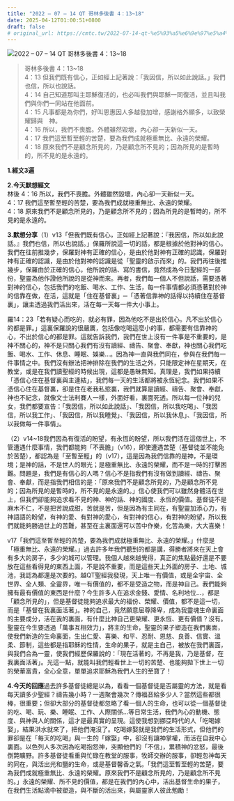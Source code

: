 ```yaml
---
title: "2022 – 07 – 14 QT 哥林多後書 4：13~18"
date: 2025-04-12T01:00:51+0800
draft: false
# original_url: https://cmtc.tw/2022-07-14-qt-%e5%93%a5%e6%9e%97%e5%a4%9a%e5%be%8c%e6%9b%b8-4%ef%bc%9a1318
---
```


![2022 – 07 – 14 QT 哥林多後書 4：13~18](/images/qt.jpg  "2022 – 07 – 14 QT 哥林多後書 4：13~18")

> 哥林多後書 4：13~18  
> 4：13 但我們既有信心，正如經上記著說：「我因信，所以如此說話。」我們也信，所以也說話。  
> 4：14 自己知道那叫主耶穌復活的，也必叫我們與耶穌一同復活，並且叫我們與你們一同站在他面前。  
> 4：15 凡事都是為你們，好叫恩惠因人多越發加增，感謝格外顯多，以致榮耀歸與　神。  
> 4：16 所以，我們不喪膽。外體雖然毀壞，內心卻一天新似一天。  
> 4：17 我們這至暫至輕的苦楚，要為我們成就極重無比、永遠的榮耀。  
> 4：18 原來我們不是顧念所見的，乃是顧念所不見的；因為所見的是暫時的，所不見的是永遠的。

**1.經文3遍**

**2.今天默想經文**  
林後 4：16 所以，我們不喪膽。外體雖然毀壞，內心卻一天新似一天。  
4：17 我們這至暫至輕的苦楚，要為我們成就極重無比、永遠的榮耀。  
4：18 原來我們不是顧念所見的，乃是顧念所不見的；因為所見的是暫時的，所不見的是永遠的。

**3.默想分享**（1）v13「但我們既有信心，正如經上記著說：『我因信，所以如此說話。』我們也信，所以也說話。」保羅所說這一切的話，都是根據於他對神的信心。我們在往前推幾步，保羅對神有正確的信心，是由於他對神有正確的認識，保羅對神有正確的認識，是由於他對神的認識是從「聖靈的啟示而來」的。我們再往後推幾步，保羅由於正確的信心，他所說的話、寫的書信，竟然成為今日聖經的一部份，聖靈為他作證他所說的是從神而來。再者，我們每一個人不但說話，需要憑著對神的信心，包括我們的吃飯、喝水、工作、生活，每一件事情都必須憑著對於神的信靠在做，在活，這就是「住在基督裏」─「憑著信靠神的話得以持續住在基督裏」，讓主透過我們活出來，活在每一天每一件大小事上。

羅14：23「若有疑心而吃的，就必有罪，因為他吃不是出於信心。凡不出於信心的都是罪。」這裏保羅說的很嚴厲，包括像吃喝這麼小的事，都需要有信靠神的心，不出於信心的都是罪。這就告訴我們，我們在世上沒有一件事是不重要的，是神不關心的，神不是只關心我們有沒有讀經、禱告、聚會、奉獻，神也關心我們吃飯、喝水、工作、休息、睡眠、娛樂…。因為神一直與我們同在，參與在我們每一件事情之中。我們沒有辦法把神排除在我們的生活之外，只能限定神在星期天，在教堂，或是在我們讀聖經的時候出現，這都是愚昧無知。真理是，我們如果持續「憑信心住在基督裏與主連結」，我們每一天的生活都將被永恆紀念。我們如果不憑信心住在基督裏，卻是住在老我私慾裏，我們就算是讀經、禱告、聚會、奉獻，神也不紀念，就像文士法利賽人一樣，外面好看，裏面死透。所以每一位神的兒女，我們都要宣告：「我因信，所以如此說話」、「我因信，所以我吃喝」、「我因信，所以我工作」、「我因信，所以我睡覺」、「我因信，所以我休息」、「我因信，所以我做每一件事情」。

（2）v14~18我們因為有復活的盼望，有永恆的盼望，所以我們活在這個世上，不管遭遇什麼事情，我們都能夠「不喪膽」（v16），即使遭遇苦楚（基督徒並不能免於苦楚），都認為是「至暫至輕」的（v17），這是因為我們信靠的是神，不是環境；是神的話，不是世人的眼光；是極重無比、永遠的榮耀，而不是一時的打擊困難。問題是，我們是有信心的人嗎？信心不是指我們有沒有做到讀經、禱告、聚會、奉獻，而是指我們相信的是：「原來我們不是顧念所見的，乃是顧念所不見的；因為所見的是暫時的，所不見的是永遠的。」信心使我們可以雖然身體活在世上，但我們卻能夠追求看不見的神、神的話、神的國度、永恆的價值。基督徒不是麻木不仁，不是把苦說成甜，苦就是苦，但是因為有主同在，有聖靈加添心力，有神語語的盼望，有神的愛、有對神的愛心，有對神的信心，有對神的盼望，所以我們就能夠勝過世上的苦難，甚至在主裏面還可以苦中作樂，化苦為樂，大大喜樂！

v17「我們這至暫至輕的苦楚，要為我們成就極重無比、永遠的榮耀。」什麼是「極重無比、永遠的榮耀。」過去許多年我們聽到的都是講，得勝者將來在天上會有多大的房子，多少的城可以管理。我個人越來越覺得，真正的焦點最好還是不要放在這些看得見的東西上面，不是說不重要，而是這些天上外面的房子、土地、城池，我認為都還是次要的。越QT聖經我發現，天上唯一有價值，或是全宇宙、全世界、全人類、全靈界，唯一有價值的，都不是受造之物，而是神自己。我們能夠擁有最有價值的東西是什麼？今生許多人在追求金錢、愛情、名利地位…，都是「顧念所見的」，但是基督徒能夠追求最大的福份、榮耀、價值，都不是這一切，而是「基督在我裏面活著」。神的自己，竟然願意屈尊降卑，成為我靈魂生命裏面的主要成分，活在我的裏面，有什麼比神自己更榮耀、更永恆、更有價值？沒有。聖靈在今生要透過「萬事互相效力」，將主的生命，聖靈的果子塑造在我們裏面，使我們新造的生命裏面，生出仁愛、喜樂、和平、忍耐、恩慈、良善、信實、溫柔、節制，這些都是指耶穌的性情，生命的果子，就是主自己，被放在我們裏面，與我們合為一靈，使我們經歷保羅說的：「現在活著的，不再是我，乃是基督，在我裏面活著」。光這一點，就能叫我們輕看世上一切的苦楚、也能夠拋下世上一切的榮華富貴，全心全意，單單追求耶穌為我們人生的至寶了！

**4.今天的回應**過去許多基督徒總是以為，看看一個基督徒是否屬靈的方法，就是看每天讀多少聖經？禱告幾小時？一週聚會幾次？傳福音給多少人？當然這些都很棒，很重要；但卻大部分的基督徒都忽略了看一個人的生命，也可以從一個基督徒的吃、喝、玩、樂、睡眠、工作、人際關係…等日常生活，我們內心的動機、態度、與神與人的關係，這才是最真實的呈現。這使我想到挪亞時代的人「吃喝嫁娶」，結果洪水就來了，把他們淹沒了。吃喝嫁娶就是我們的生活形式，但他們的罪卻是在「每天的吃喝」與一生的「嫁娶」中，卻沒有讓神掌權，而活在自我中心裏面。以色列人多次因為吃喝抱怨神，突顯他們的「不信」，累積神的忿怒，最後倒斃曠野。許多基督徒看重與忙碌在教堂的服事，牧師交辦的服事，卻輕忽神每天的同在，與活出光和鹽的生命，或是基督馨香之氣。「我們這至暫至輕的苦楚，要為我們成就極重無比、永遠的榮耀。原來我們不是顧念所見的，乃是顧念所不見的。」永遠的榮耀、所不見的價值，都是在我們的內心中，活出基督生命的果子，在我們生活點滴中被塑造，與不斷的活出來，與屬靈家人彼此勉勵！